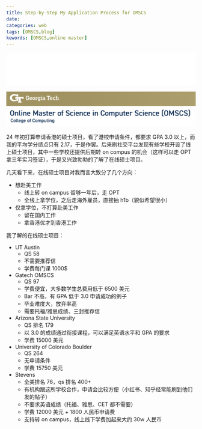 ```yaml
---
title: Step-by-Step My Application Process for OMSCS
date: 
categories: web
tags: [OMSCS,blog]
kewords: [OMSCS,online master]
---
```

![Georgia Tech | ](my-application-process-for-OMSCS.assets/logo.svg)
<!--more-->

![image-20240414175419010](my-application-process-for-OMSCS.assets/image-20240414175419010.png)

24 年初打算申请香港的硕士项目，看了港校申请条件，都要求 GPA 3.0 以上，而我的平均学分绩点只有 2.17，于是作罢。后来刷社交平台发现有些学校开设了线上硕士项目，其中一些学校还提供后期转 on compus 的机会（这样可以走 OPT 拿三年实习签证），于是又兴致勃勃的了解了在线硕士项目。

几天看下来，在线硕士项目对我而言大致分了几个方向：

- 想赴美工作
  - 线上转 on campus 留够一年后，走 OPT
  - 全线上拿学位，之后走海外雇员，直接抽 h1b（貌似希望很小）
- 仅拿学位，不打算赴美工作
  - 留在国内工作
  - 拿香港优才到香港工作

我了解的在线硕士项目：

- UT Austin
  - QS 58
  - 不需要推荐信
  - 学费每门课 1000$
- Gatech OMSCS
  - QS 97
  - 学费便宜，大多数学生总费用低于 6500 美元
  - Bar 不高，有 GPA 低于 3.0 申请成功的例子
  - 毕业难度大，放弃率高
  - 需要托福/雅思成绩、三封推荐信
- Arizona State University
  - QS 排名 179
  - 以 3.0 的成绩通过衔接课程，可以满足英语水平和 GPA 的要求
  - 学费 15000 美元
- University of Colorado Boulder
  - QS 264
  - 无申请条件
  - 学费 15750 美元
- Stevens 
  - 全美排名 76，qs 排名 400+
  - 有机构跟这所学校合作，申请会比较方便（小红书、知乎经常能刷到他们发的帖子）
  - 不要求英语成绩（托福、雅思、CET 都不需要）
  - 学费 12000 美元 + 1800 人民币申请费
  - 支持转 on campus，线上线下学费加起来大约 30w 人民币

